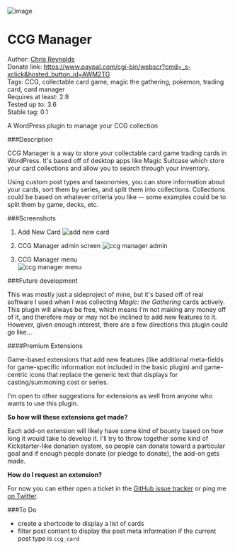 ![image](https://raw.github.com/jazzsequence/CCG-Manager/master/images/card-icon-64.png)

CCG Manager
===========
Author: [Chris Reynolds](https://github.com/jazzsequence)  
Donate link: https://www.paypal.com/cgi-bin/webscr?cmd=_s-xclick&hosted_button_id=AWM2TG  
Tags: CCG, collectable card game, magic the gathering, pokemon, trading card, card manager  
Requires at least: 2.9  
Tested up to: 3.6  
Stable tag: 0.1  

A WordPress plugin to manage your CCG collection

###Description

CCG Manager is a way to store your collectable card game trading cards in WordPress. It's based off of desktop apps like Magic Suitcase which store your card collections and allow you to search through your inventory. 

Using custom post types and taxonomies, you can store information about your cards, sort them by series, and split them into collections. Collections could be based on whatever criteria you like -- some examples could be to split them by game, decks, etc.

###Screenshots

1. Add New Card
![add new card](http://cl.ly/image/0X2P1y0b3n0Q/Add_New_Card_%E2%80%B9_Local_Test_Site_%E2%80%94_WordPress-2.png)

2. CCG Manager admin screen
![ccg manager admin](http://cl.ly/image/1b0M3g3b1m2M/Screenshot_6_4_13_10_54_PM.png)

3. CCG Manager menu  
![ccg manager menu](http://cl.ly/image/28463H2z2U3g/Screenshot_6_4_13_10_55_PM.png)

###Future development

This was mostly just a sideproject of mine, but it's based off of real software I used when I was collecting *Magic: the Gathering* cards actively. This plugin will always be free, which means I'm not making any money off of it, and therefore may or may not be inclined to add new features to it. However, given enough interest, there are a few directions this plugin could go like…

####Premium Extensions

Game-based extensions that add new features (like additional meta-fields for game-specific information not included in the basic plugin) and game-centric icons that replace the generic text that displays for casting/summoning cost or series.

I'm open to other suggestions for extensions as well from anyone who wants to use this plugin.

**So how will these extensions get made?**

Each add-on extension will likely have some kind of bounty based on how long it would take to develop it. I'll try to throw together some kind of Kickstarter-like donation system, so people can donate toward a particular goal and if enough people donate (or pledge to donate), the add-on gets made.

**How do I request an extension?**

For now you can either open a ticket in the [GitHub issue tracker](https://github.com/jazzsequence/CCG-Manager/issues) or ping me [on Twitter](http://twitter.com/jazzs3quence).

###To Do

* create a shortcode to display a list of cards
* filter post content to display the post meta information if the current post type is `ccg_card`